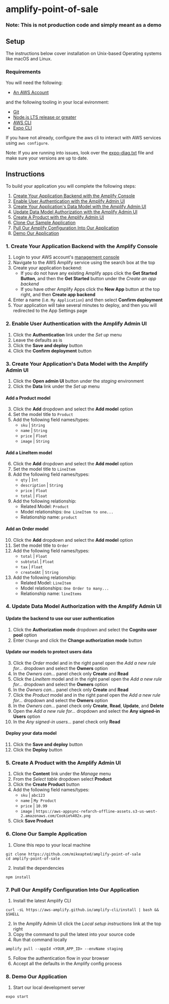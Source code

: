 # amplify-point-of-sale

### Note: This is not production code and simply meant as a demo

## Setup

The instructions below cover installation on Unix-based Operating systems like macOS and Linux.

### Requirements

You will need the following:

- [An AWS Account](https://aws.amazon.com/premiumsupport/knowledge-center/create-and-activate-aws-account/)

and the following tooling in your local evironment:

- [Git](https://git-scm.com/)
- [Node.js LTS release or greater](https://nodejs.org/en/)
- [AWS CLI](https://docs.aws.amazon.com/cli/latest/userguide/install-cliv2.html)
- [Expo CLI](https://docs.expo.io/get-started/installation/)

If you have not already, configure the aws cli to interact with AWS services using `aws configure`.

Note: If you are running into issues, look over the [expo-diag.txt](expo-diag.txt) file and make sure your versions are up to date.

## Instructions

To build your application you will complete the following steps:

1. [Create Your Application Backend with the Amplify Console](#1-create-your-application-backend-with-the-amplify-console)
2. [Enable User Authentication with the Amplify Admin UI](#2-enable-user-authentication-with-the-amplify-admin-ui)
3. [Create Your Application's Data Model with the Amplify Admin UI](#3-create-your-applications-data-model-with-the-amplify-admin-ui)
4. [Update Data Model Authorization with the Amplify Admin UI](#4-update-data-model-authorization-with-the-amplify-admin-ui)
5. [Create A Product with the Amplify Admin UI](#5-create-a-product-with-the-amplify-admin-ui)
6. [Clone Our Sample Application](#6-clone-our-sample-application)
7. [Pull Our Amplify Configuration Into Our Application](#7-pull-our-amplify-configuration-into-our-application)
8. [Demo Our Application](#8-demo-our-application)

### 1. Create Your Application Backend with the Amplify Console

1. Login to your AWS account's [management console](https://aws.amazon.com/console/)
2. Navigate to the AWS Amplify service using the search box at the top
3. Create your application backend:
    * If you do not have any existing Amplify apps click the **Get Started Button**, and then the **Get Started** button under the *Create an app backend*
    * If you have other Amplify Apps click the **New App** button at the top right, and then **Create app backend**
4. Enter a name (i.e. `My Application`) and then select **Confirm deployment**
5. Your application will take several minutes to deploy, and then you will redirected to the App Settings page

### 2. Enable User Authentication with the Amplify Admin UI

1. Click the **Authentication** link under the *Set up* menu
2. Leave the defaults as is
3. Click the **Save and deploy** button
4. Click the **Confirm deployment** button

### 3. Create Your Application's Data Model with the Amplify Admin UI

1. Click the **Open admin UI** button under the *staging* environment 
2. Click the **Data** link under the *Set up* menu

#### Add a Product model

3. Click the **Add** dropdown and select the **Add model** option
4. Set the model title to `Product`
5. Add the following field names/types:
    - `sku` | `String`
    - `name` | `String`
    - `price` | `Float`
    - `image` | `String`

#### Add a LineItem model

6. Click the **Add** dropdown and select the **Add model** option
7. Set the model title to `LineItem`
8. Add the following field names/types:
    - `qty` | `Int`
    - `description` | `String`
    - `price` | `Float`
    - `total` | `Float`
9. Add the following relationship:
    - Related Model: `Product`
    - Model relationships: `One LineItem to one...`
    - Relationship name: `product`

#### Add an Order model

10. Click the **Add** dropdown and select the **Add model** option
11. Set the model title to `Order`
12. Add the following field names/types:
    - `total` | `Float`
    - `subtotal` | `Float`
    - `tax` | `Float`
    - `createdAt` | `String`
13. Add the following relationship:
    - Related Model: `LineItem`
    - Model relationships: `One Order to many...`
    - Relationship name: `lineItems`

### 4. Update Data Model Authorization with the Amplify Admin UI

#### Update the backend to use our user authentication

1. Click the **Authorization mode** dropdown and select the **Cognito user pool** option
2. Enter `Change` and click the **Change authorization mode** button

#### Update our models to protect users data

3. Click the *Order* model and in the right panel open the *Add a new rule for...* dropdown and select the **Owners** option
4. In the *Owners can...* panel check only **Create** and **Read**
5. Click the *LineItem* model and in the right panel open the *Add a new rule for...* dropdown and select the **Owners** option
6. In the *Owners can...* panel check only **Create** and **Read**
7. Click the *Product* model and in the right panel open the *Add a new rule for...* dropdown and select the **Owners** option
8. In the *Owners can...* panel check only **Create**, **Read**, **Update**, and **Delete**
9. Open the *Add a new rule for...* dropdown and select the **Any signed-in Users** option
10. In the *Any signed-in users...* panel check only **Read**

#### Deploy your data model

11. Click the **Save and deploy** button
12. Click the **Deploy** button

### 5. Create A Product with the Amplify Admin UI

1. Click the **Content** link under the *Manage* menu
2. From the *Select table* dropdown select **Product**
3. Click the **Create Product** button
4. Add the following field names/types:
    - `sku` | `abc123`
    - `name` | `My Product`
    - `price` | `10.99`
    - `image` | `https://aws-appsync-refarch-offline-assets.s3-us-west-2.amazonaws.com/Cookie%402x.png`
5. Click **Save Product**

### 6. Clone Our Sample Application

1. Clone this repo to your local machine
```console
git clone https://github.com/mikeapted/amplify-point-of-sale
cd amplify-point-of-sale
```
2. Install the dependencies
```console
npm install
```

### 7. Pull Our Amplify Configuration Into Our Application

1. Install the latest Amplify CLI
```console
curl -sL https://aws-amplify.github.io/amplify-cli/install | bash && $SHELL
```
2. In the Amplify Admin UI click the *Local setup instructions* link at the top right
3. Copy the command to pull the latest into your source code
4. Run that command locally
```console
amplify pull --appId <YOUR_APP_ID> --envName staging
```
5. Follow the authentication flow in your browser
6. Accept all the defaults in the Amplify config process

### 8. Demo Our Application

1. Start our local development server
```console
expo start
```



